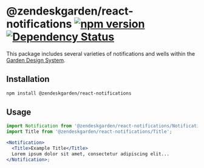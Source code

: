 # @zendeskgarden/react-notifications [![npm version](https://img.shields.io/npm/v/@zendeskgarden/react-notifications.svg?style=flat-square)](https://www.npmjs.com/package/@zendeskgarden/react-notifications) [![Dependency Status](https://img.shields.io/david/zendeskgarden/react-components.svg?path=packages/notifications&style=flat-square)](https://david-dm.org/zendeskgarden/react-components?path=packages/notifications) <!-- markdownlint-disable -->
<!-- markdownlint-enable -->

This package includes several varieties of notifications and wells within
the [Garden Design System](http://zendeskgarden.github.io/).

## Installation

```sh
npm install @zendeskgarden/react-notifications
```

## Usage

```jsx static
import Notification from '@zendeskgarden/react-notifications/Notification';
import Title from '@zendeskgarden/react-notifications/Title';

<Notification>
  <Title>Example Title</Title>
  Lorem ipsum dolor sit amet, consectetur adipiscing elit...
</Notification>;
```
